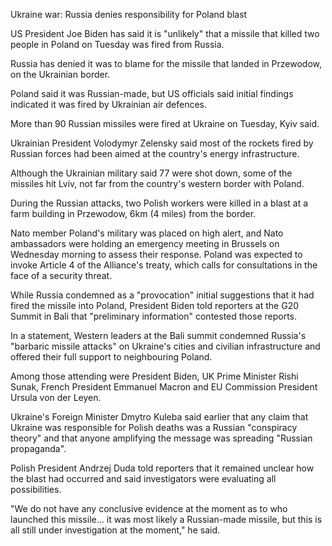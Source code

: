 Ukraine war: Russia denies responsibility for Poland blast



US President Joe Biden has said it is "unlikely" that a missile that killed two people in Poland on Tuesday was fired from Russia.

Russia has denied it was to blame for the missile that landed in Przewodow, on the Ukrainian border.

Poland said it was Russian-made, but US officials said initial findings indicated it was fired by Ukrainian air defences.

More than 90 Russian missiles were fired at Ukraine on Tuesday, Kyiv said.

Ukrainian President Volodymyr Zelensky said most of the rockets fired by Russian forces had been aimed at the country's energy infrastructure.

Although the Ukrainian military said 77 were shot down, some of the missiles hit Lviv, not far from the country's western border with Poland.

During the Russian attacks, two Polish workers were killed in a blast at a farm building in Przewodow, 6km (4 miles) from the border.

Nato member Poland's military was placed on high alert, and Nato ambassadors were holding an emergency meeting in Brussels on Wednesday morning to assess their response. Poland was expected to invoke Article 4 of the Alliance's treaty, which calls for consultations in the face of a security threat.

While Russia condemned as a "provocation" initial suggestions that it had fired the missile into Poland, President Biden told reporters at the G20 Summit in Bali that "preliminary information" contested those reports.

In a statement, Western leaders at the Bali summit condemned Russia's "barbaric missile attacks" on Ukraine's cities and civilian infrastructure and offered their full support to neighbouring Poland.

Among those attending were President Biden, UK Prime Minister Rishi Sunak, French President Emmanuel Macron and EU Commission President Ursula von der Leyen.

Ukraine's Foreign Minister Dmytro Kuleba said earlier that any claim that Ukraine was responsible for Polish deaths was a Russian "conspiracy theory" and that anyone amplifying the message was spreading "Russian propaganda".

Polish President Andrzej Duda told reporters that it remained unclear how the blast had occurred and said investigators were evaluating all possibilities.

"We do not have any conclusive evidence at the moment as to who launched this missile… it was most likely a Russian-made missile, but this is all still under investigation at the moment," he said.
